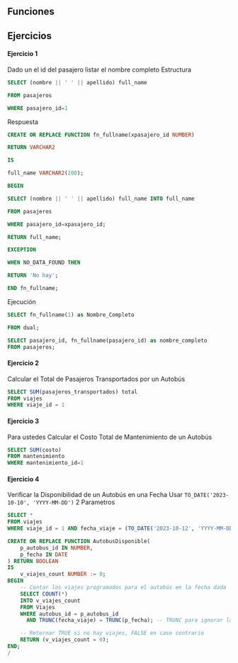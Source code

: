 ## Funciones


## Ejercicios
#### Ejercicio 1
Dado un el id del pasajero listar el nombre completo
Estructura
```sql
SELECT (nombre || ' ' || apellido) full_name

FROM pasajeros

WHERE pasajero_id=1
```
Respuesta
```sql
CREATE OR REPLACE FUNCTION fn_fullname(xpasajero_id NUMBER)

RETURN VARCHAR2

IS

full_name VARCHAR2(200);

BEGIN

SELECT (nombre || ' ' || apellido) full_name INTO full_name

FROM pasajeros

WHERE pasajero_id=xpasajero_id;

RETURN full_name;

EXCEPTION

WHEN NO_DATA_FOUND THEN

RETURN 'No hay';

END fn_fullname;
```
Ejecución
```sql
SELECT fn_fullname(1) as Nombre_Completo

FROM dual;
```

```sql
SELECT pasajero_id, fn_fullname(pasajero_id) as nombre_completo
FROM pasajeros;
```

#### Ejercicio 2
Calcular el Total de Pasajeros Transportados por un Autobús
```sql
SELECT SUM(pasajeros_transportados) total
FROM viajes
WHERE viaje_id = 1
```

#### Ejercicio 3
Para ustedes
Calcular el Costo Total de Mantenimiento de un Autobús
```sql
SELECT SUM(costo)
FROM mantenimiento
WHERE mantenimiento_id=1
```

#### Ejercicio 4
Verificar la Disponibilidad de un Autobús en una Fecha
Usar `TO_DATE('2023-10-10', 'YYYY-MM-DD')`
2 Parametros
```sql
SELECT *
FROM viajes
WHERE viaje_id = 1 AND fecha_viaje = (TO_DATE('2023-10-12', 'YYYY-MM-DD'))
```

```sql
CREATE OR REPLACE FUNCTION AutobusDisponible(
    p_autobus_id IN NUMBER,
    p_fecha IN DATE
) RETURN BOOLEAN
IS
    v_viajes_count NUMBER := 0;
BEGIN
    -- Contar los viajes programados para el autobús en la fecha dada
    SELECT COUNT(*)
    INTO v_viajes_count
    FROM Viajes
    WHERE autobus_id = p_autobus_id
      AND TRUNC(fecha_viaje) = TRUNC(p_fecha); -- TRUNC para ignorar la hora

    -- Retornar TRUE si no hay viajes, FALSE en caso contrario
    RETURN (v_viajes_count = 0);
END;
/
```